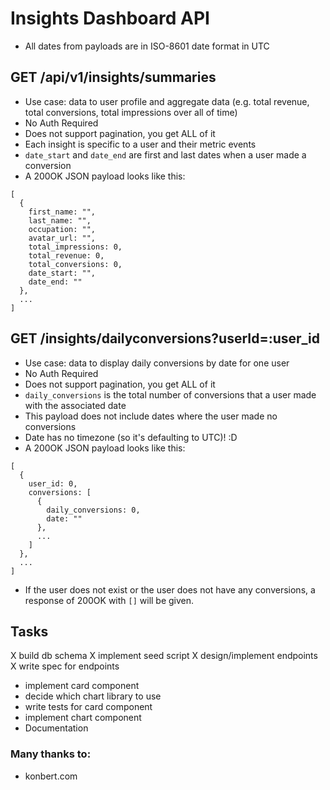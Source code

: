 # Insights Dashboard API

- All dates from payloads are in ISO-8601 date format in UTC

## GET /api/v1/insights/summaries
- Use case: data to user profile and aggregate data (e.g. total revenue, total conversions, total impressions over all of time)
- No Auth Required
- Does not support pagination, you get ALL of it
- Each insight is specific to a user and their metric events
- `date_start` and `date_end` are first and last dates when a user made a conversion
- A 200OK JSON payload looks like this:
```
[
  {
    first_name: "",
    last_name: "",
    occupation: "",
    avatar_url: "",
    total_impressions: 0,
    total_revenue: 0,
    total_conversions: 0,
    date_start: "",
    date_end: ""
  },
  ...
]
```

## GET /insights/dailyconversions?userId=:user_id
- Use case: data to display daily conversions by date for one user
- No Auth Required
- Does not support pagination, you get ALL of it
- `daily_conversions` is the total number of conversions that a user made with the associated date
- This payload does not include dates where the user made no conversions
- Date has no timezone (so it's defaulting to UTC)! :D
- A 200OK JSON payload looks like this:
```
[
  { 
    user_id: 0,
    conversions: [  
      {
        daily_conversions: 0,
        date: ""
      },
      ...
    ]
  },
  ...
]
```
- If the user does not exist or the user does not have any conversions, a response of 200OK with `[]` will be given.



## Tasks
X build db schema
X implement seed script
X design/implement endpoints
X write spec for endpoints
- implement card component
- decide which chart library to use
- write tests for card component
- implement chart component
- Documentation

### Many thanks to:
- konbert.com

